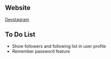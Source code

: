 ## Website

[Devstagram](https://devstagram-mangelgl.nue.dom.my.id/)

## To Do List

-   Show followers and following list in user profile
-   Remember password feature
